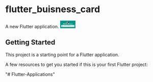 # flutter_buisness_card

A new Flutter application.
<img src="images/BuisnessCardScreen.jpg" height="24" width="48"> 
## Getting Started

This project is a starting point for a Flutter application.

A few resources to get you started if this is your first Flutter project:


"# Flutter-Applications" 
